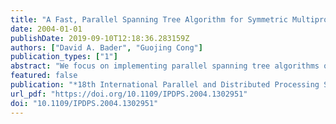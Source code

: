 ```yaml
---
title: "A Fast, Parallel Spanning Tree Algorithm for Symmetric Multiprocessors (SMPs)"
date: 2004-01-01
publishDate: 2019-09-10T12:18:36.283159Z
authors: ["David A. Bader", "Guojing Cong"]
publication_types: ["1"]
abstract: "We focus on implementing parallel spanning tree algorithms on SMPs. Spanning tree is an important problem in the sense that it is the building block for many other parallel graph algorithms and also because it is representative of a large class of irregular combinatorial problems that have simple and efficient sequential implementations and fast PRAM algorithms, but often have no known efficient parallel implementations. Experimental studies have been conducted on related problems (minimum spanning tree and connected components) using parallel computers, but only achieved reasonable speedup on regular graph topologies that can be implicitly partitioned with good locality features or on very dense graphs with limited numbers of vertices. We present a new randomized algorithm and implementation with superior performance that for the first-time achieves parallel speedup on arbitrary graphs (both regular and irregular topologies) when compared with the best sequential implementation for finding a spanning tree. This new algorithm uses several techniques to give an expected running time that scales linearly with the number p of processors for suitably large inputs (n>p/sup 2/). As the spanning tree problem is notoriously hard for any parallel implementation to achieve reasonable speedup, our study may shed new light on implementing PRAM algorithms for shared-memory parallel computers. The source code for these algorithms is freely-available from our Web site hpc.ece.unm.edu."
featured: false
publication: "*18th International Parallel and Distributed Processing Symposium (IPDPS 2004), 26-30 April 2004, Santa Fe, NM*"
url_pdf: "https://doi.org/10.1109/IPDPS.2004.1302951"
doi: "10.1109/IPDPS.2004.1302951"
---
```


